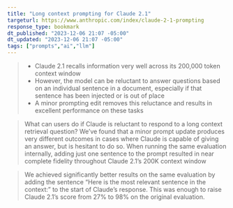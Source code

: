 ```yaml
---
title: "Long context prompting for Claude 2.1"
targeturl: https://www.anthropic.com/index/claude-2-1-prompting
response_type: bookmark
dt_published: "2023-12-06 21:07 -05:00"
dt_updated: "2023-12-06 21:07 -05:00"
tags: ["prompts","ai","llm"]
---
```


> - Claude 2.1 recalls information very well across its 200,000 token context window
>  - However, the model can be reluctant to answer questions based on an individual sentence in a document, especially if that sentence has been injected or is out of place
>  - A minor prompting edit removes this reluctance and results in excellent performance on these tasks

> What can users do if Claude is reluctant to respond to a long context retrieval question? We’ve found that a minor prompt update produces very different outcomes in cases where Claude is capable of giving an answer, but is hesitant to do so. When running the same evaluation internally, adding just one sentence to the prompt resulted in near complete fidelity throughout Claude 2.1’s 200K context window

> We achieved significantly better results on the same evaluation by adding the sentence “Here is the most relevant sentence in the context:” to the start of Claude’s response. This was enough to raise Claude 2.1’s score from 27% to 98% on the original evaluation.